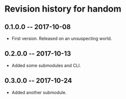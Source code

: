 # Revision history for handom

## 0.1.0.0 -- 2017-10-08

* First version. Released on an unsuspecting world.

## 0.2.0.0 -- 2017-10-13

* Added some submodules and CLI.

## 0.3.0.0 -- 2017-10-24

* Added another submodule.

